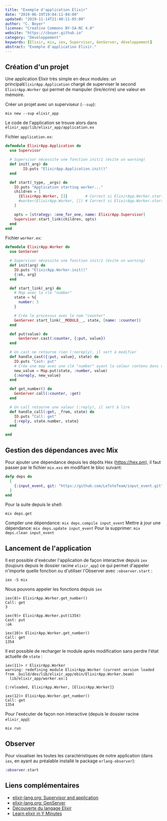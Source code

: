 ```yaml
---
title: "Exemple d'application Elixir"
date: "2019-06-19T19:04:11-04:00"
updated: "2019-11-14T21:40:11-05:00"
author: "C. Boyer"
license: "Creative Commons BY-SA-NC 4.0"
website: "https://cboyer.github.io"
category: "Développement"
keywords: [Elixir, mix, iex, Supervisor, GenServer, développement]
abstract: "Exemple d'application Elixir."
---
```



## Création d'un projet

Une application Elixir très simple en deux modules: un principal`ElixirApp.Application` chargé de superviser le second `ElixirApp.Worker` qui permet de manipuler (lire/écrire) une valeur en mémoire.

Créer un projet avec un superviseur (`--sup`):

```Console
mix new --sup elixir_app
```

Le code de l'application se trouve alors dans `elixir_app/lib/elixir_app/application.ex`

Fichier `application.ex`:
```Elixir
defmodule ElixirApp.Application do
  use Supervisor

  # Supervisor nécessite une fonction init/1 (évite un warning)
  def init(_arg) do
        IO.puts "ElixirApp.Application.init()"
  end

  def start(_type, _args) do
    IO.puts "Application starting worker..."
    children = [
      {ElixirApp.Worker, []}        # Correct si ElixirApp.Worker.start_link prend un argument
      #worker(ElixirApp.Worker, []) # Correct si ElixirApp.Worker.start_link ne prend pas d'argument
    ]

    opts = [strategy: :one_for_one, name: ElixirApp.Supervisor]
    Supervisor.start_link(children, opts)
  end
end

```

Fichier `worker.ex`:
```Elixir
defmodule ElixirApp.Worker do
  use GenServer

  # Supervisor nécessite une fonction init/1 (évite un warning)
  def init(arg) do
    IO.puts "ElixirApp.Worker.init()"
    {:ok, arg}
  end

  def start_link(_arg) do
    # Map avec la clé "number"
    state = %{
      number: 3
    }

    # Crée le processus avec le nom "counter"
    GenServer.start_link(__MODULE__, state, [name: :counter])
  end

  def put(value) do
      GenServer.cast(:counter, {:put, value})
  end

  # Un cast ne retourne rien (:noreply), il sert à modifier
  def handle_cast({:put, value}, state) do
    IO.puts "Cast: put"
    # Crée une map avec une clé "number" ayant la valeur contenu dans value
    new_value = Map.put(state, :number, value)
    {:noreply, new_value}
  end

  def get_number() do
    GenServer.call(:counter, :get)
  end

  # Un call retourne une valeur (:reply), il sert à lire
  def handle_call(:get, _from, state) do
    IO.puts "Call: get"
    {:reply, state.number, state}
  end

end
```

## Gestion des dépendances avec Mix

Pour ajouter une dépendance depuis les dépôts Hex (https://hex.pm), il faut passer par le fichier `mix.exs` en modifiant le bloc suivant:

```Elixir
defp deps do
  [
    {:input_event, git: "https://github.com/LeToteTeam/input_event.git", tag: "master"}
  ]
end
```

Pour la suite depuis le shell:

```Console
mix deps.get
```

Compiler une dépendance: `mix deps.compile input_event`
Mettre à jour une dépendance: `mix deps.update input_event`
Pour la supprimer: `mix deps.clean input_event`

## Lancement de l'application

Il est possible d'exécuter l'application de façon interactive depuis `iex` (toujours depuis le dossier racine `elixir_app`) ce qui permet d'appeler n'importe quelle fonction ou d'utiliser l'Observer avec `:observer.start` :
```Console
iex -S mix
```

Nous pouvons appeler les fonctions depuis `iex`

```Console
iex(8)> ElixirApp.Worker.get_number()
Call: get
3

iex(9)> ElixirApp.Worker.put(1354)
Cast: put
:ok

iex(10)> ElixirApp.Worker.get_number()
Call: get
1354
```

Il est possible de recharger le module après modification sans perdre l'état actuelle de `state` :

```Console
iex(11)> r ElixirApp.Worker
warning: redefining module ElixirApp.Worker (current version loaded from _build/dev/lib/elixir_app/ebin/ElixirApp.Worker.beam)
  lib/elixir_app/worker.ex:1

{:reloaded, ElixirApp.Worker, [ElixirApp.Worker]}

iex(12)> ElixirApp.Worker.get_number()
Call: get
1354
```

Pour l'exécuter de façon non interactive (depuis le dossier racine `elixir_app`):

```Console
mix run
```



## Observer

Pour visualiser les toutes les caractéristiques de notre application (dans `iex`, en ayant au préalable installé le package `erlang-observer`):

```elixir
:observer.start
```


## Liens complémentaires

- [elixir-lang.org: Supervisor and application](https://elixir-lang.org/getting-started/mix-otp/supervisor-and-application.html)
- [elixir-lang.org: GenServer](https://elixir-lang.org/getting-started/mix-otp/genserver.html)
- [Découverte du langage Elixir](https://www.youtube.com/watch?v=1hl_z9-QO9c)
- [Learn elixir in Y Minutes](https://learnxinyminutes.com/docs/elixir/)

